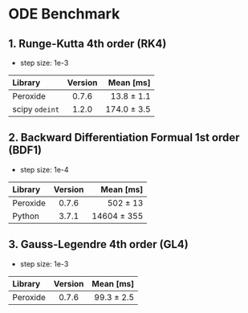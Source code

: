 # ODE Benchmark

## 1. Runge-Kutta 4th order (RK4)

* step size: 1e-3

| Library | Version | Mean [ms] |
| :------ | :-----: | --------: |
| Peroxide | 0.7.6  | 13.8 ± 1.1 |  
| scipy `odeint` | 1.2.0 | 174.0 ± 3.5 |

## 2. Backward Differentiation Formual 1st order (BDF1)

* step size: 1e-4

| Library | Version | Mean [ms] |
| :------ | :-----: | --------: |
| Peroxide | 0.7.6 | 502 ± 13 |  
| Python | 3.7.1 | 14604 ± 355 |

## 3. Gauss-Legendre 4th order (GL4)

* step size: 1e-3

| Library | Version | Mean [ms] |
| :------ | :-----: | --------: |
| Peroxide | 0.7.6 | 99.3 ± 2.5 |  
